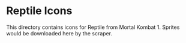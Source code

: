 # Reptile Icons

This directory contains icons for Reptile from Mortal Kombat 1.
Sprites would be downloaded here by the scraper.
